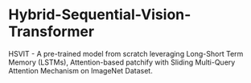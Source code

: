 # Hybrid-Sequential-Vision-Transformer
HSVIT - A pre-trained model from scratch leveraging Long-Short Term Memory (LSTMs), Attention-based patchify with Sliding Multi-Query Attention Mechanism on ImageNet Dataset.
